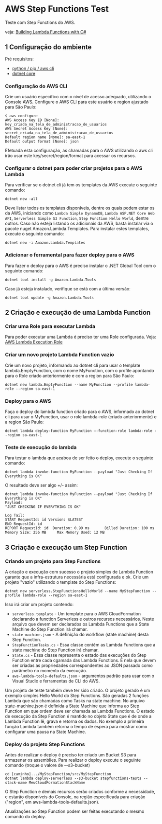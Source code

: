 # AWS Step Functions Test

Teste com Step Functions do AWS.

veja: [Building Lambda Functions with C#](https://docs.aws.amazon.com/lambda/latest/dg/dotnet-programming-model.html)

## 1 Configuração do ambiente

Pré requisitos:
- [python / pip / aws cli](https://docs.aws.amazon.com/cli/latest/userguide/cli-chap-install.html)
- [dotnet core](https://dotnet.microsoft.com/download)

### Configuração do AWS CLI

Crie um usuário específico com o nível de acesso adequado, utilizando o Console AWS. Configure o AWS CLI para este usuário e region ajustado para São Paulo:

```code
$ aws configure
AWS Access Key ID [None]: key_criada_na_tela_de_administracao_de_usuarios
AWS Secret Access Key [None]: secret_criada_na_tela_de_administracao_de_usuarios
Default region name [None]: sa-east-1
Default output format [None]: json
```

Efetuada esta configuração, as chamadas para o AWS utilizando o aws cli irão usar este key/secret/region/format para acessar os recursos.

### Configurar o dotnet para poder criar projetos para o AWS Lambda

Para verificar se o dotnet cli já tem os templates da AWS execute o seguinte comando:

```console
dotnet new -all
```

Deve listar todos os templates disponíveis, dentre os quais podem estar os da AWS, iniciando como ```Lambda Simple DynamoDB```, ```Lambda ASP.NET Core Web API```, ```Serverless Simple S3 Function```, ```Step Function Hello World```, dentre outros. Caso não esteja listando os adicionais da AWS, basta instalar via o pacote nuget Amazon.Lambda.Templates. Para instalar estes templates, execute o seguinte comando:

```console
dotnet new -i Amazon.Lambda.Templates
```

### Adicionar o ferramental para fazer deploy para o AWS

Para fazer o deploy para o AWS é preciso instalar o .NET Global Tool com o seguinte comando:

```console
dotnet tool install -g Amazon.Lambda.Tools
```

Caso já esteja instalado, verifique se está com a última versão:

```console
dotnet tool update -g Amazon.Lambda.Tools
```


## 2 Criação e execução de uma Lambda Function

### Criar uma Role para executar Lambda

Para poder executar uma Lambda é preciso ter uma Role configurada.
Veja: [AWS Lambda Execution Role](https://docs.aws.amazon.com/lambda/latest/dg/lambda-intro-execution-role.html_)

### Criar um novo projeto Lambda Function vazio

Crie um novo projeto, informando ao dotnet cli para usar o template lambda.EmptyFunction, com o nome MyFunction, com o profile apontando para o Role criado anteriormente e com a region para São Paulo:

```console
dotnet new lambda.EmptyFunction --name MyFunction --profile lambda-role --region sa-east-1
```

### Deploy para o AWS

Faça o deploy do lambda function criado para o AWS, informado ao dotnet cli para usar o MyFunction, usar o role lambda-role (criado anteriormente) e a region São Paulo:

```console
dotnet lambda deploy-function MyFunction –-function-role lambda-role --region sa-east-1
```

### Teste de execução do lambda

Para testar o lambda que acabou de ser feito o deploy, execute o seguinte comando:

```console
dotnet lambda invoke-function MyFunction --payload "Just Checking If Everything is OK"
```

O resultado deve ser algo +/- assim:

```console
dotnet lambda invoke-function MyFunction --payload "Just Checking If Everything is OK"
Payload:
"JUST CHECKING IF EVERYTHING IS OK"

Log Tail:
START RequestId: id Version: $LATEST
END RequestId: id
REPORT RequestId: id  Duration: 0.99 ms       Billed Duration: 100 ms         Memory Size: 256 MB     Max Memory Used: 12 MB
```

## 3 Criação e execução um Step Function

### Criando um projeto para Step Functions

A criação e execução com sucesso o projeto simples de Lambda Function garante que a infra-estrutura necessária está configurada e ok. Crie um projeto "vazio" utilizando o template do Step Functions:

```console
dotnet new serverless.StepFunctionsHelloWorld --name MyStepFunction --profile lambda-role --region sa-east-1
```

Isso irá criar um projeto contendo:

* ```serverless.template``` - Um template para o AWS CloudFormation declarando a function Serverless e outros recursos necessários. Neste arquivo que devem ser declarados os Lambda Functions que a State Machine do Step Function irá chamar.
* ```state-machine.json``` - A definição do workflow (state machine) desta Step Function.
* ```StepFunctionTasks.cs``` - Essa classe contém as Lambda Functions que a state machine do Step Function irá chamar.
* ```State.cs``` - Essa classe representa o estado das execuções do Step Function entre cada cgamada das Lambda Functions. É nela que devem ser criadas as propriedades correspondentes ao JSON passado como parâmetro no momento da execução.
* ```aws-lambda-tools-defaults.json``` - argumentos padrão para usar com o Visual Studio e ferramentas de CLI do AWS.

Um projeto de teste também deve ter sido criado.
O projeto gerado é um exemplo simples Hello World do Step Functions. 
São geradas 2 funções Lambda que são chamadas como Tasks na state machine. 
No arquivo state-machine.json é definida a State Machine que informa ao Step Function em que ordem deve ser chamada as Lambda Functions. O estado de execução da Step Function é mantido no objeto State que é de onde a Lambda Function lê, grava e retorna os dados. No exemplo a primeira função Lambda também retorna o tempo de espera para mostrar como configurar uma pausa na State Machine.

### Deploy do projeto Step Functions

Antes de realizar o deploy é preciso ter criado um Bucket S3 para armazenar os assemblies. Para realizar o deploy execute o seguinte comando (troque o valore de --s3-bucket)

```console
cd [caminho].../MyStepFunction/src/MyStepFunction
dotnet lambda deploy-serverless --s3-bucket stepfunctions-tests --stack-name MeuCloudFormationStackName
```

O Step Function e demais recursos serão criados conforme a necessidade, e estarão disponíveis do Console, na região especificada para criação ("region", em aws-lambda-tools-defaults.json).

Atualizações ao Step Function podem ser feitas executando o mesmo comando do deploy.